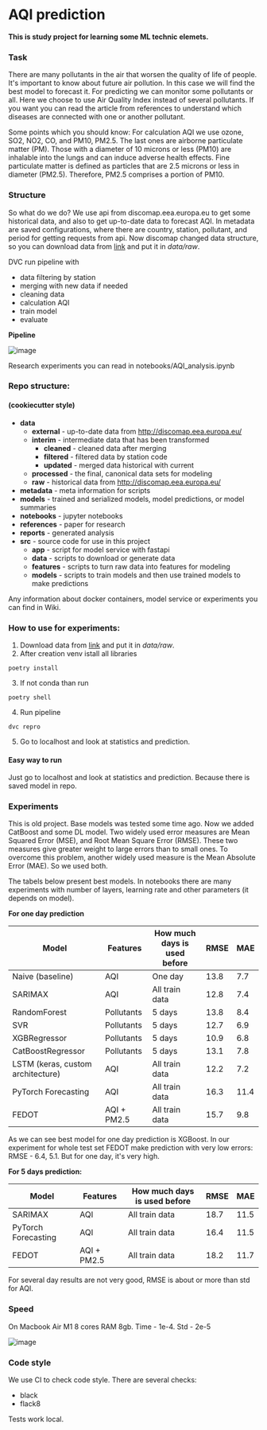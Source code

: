 # AQI prediction

**This is study project for learning some ML technic elemets.**

### Task
There are many pollutants in the air that worsen the quality of life of people. It's important to know about future air pollution. In this case we will find the best model to forecast it. For predicting we can monitor some pollutants or all. Here we choose to use Air Quality Index instead of several pollutants. If you want you can read the article from references to understand which diseases are connected with one or another pollutant.

Some points which you should know:
For calculation AQI we use ozone, SO2, NO2, CO, and PM10, PM2.5. The last ones are airborne particulate matter (PM). Those with a diameter of 10 microns or less (PM10) are inhalable into the lungs and can induce adverse health effects. Fine particulate matter is defined as particles that are 2.5 microns or less in diameter (PM2.5). Therefore, PM2.5 comprises a portion of PM10.

### Structure

So what do we do? We use api from discomap.eea.europa.eu to get some historical data, and also to get up-to-date data to forecast AQI. 
In metadata are saved configurations, where there are country, station, pollutant, and period for getting requests from api. 
Now discomap changed data structure, so you can download data from [link](https://drive.google.com/file/d/1wszz5UflHTDC9qGI7CdD5DGPFTmd1E9a/view?usp=share_link) and put it in *data/raw*.

DVC run pipeline with 
- data filtering by station
- merging with new data if needed
- cleaning data
- calculation AQI
- train model
- evaluate

**Pipeline**

![image](https://user-images.githubusercontent.com/43779450/201072233-0176f5fa-ddd3-4d5c-9b78-c5256bb8e6fb.png)


Research experiments you can read in notebooks/AQI_analysis.ipynb

### Repo structure:
#### (cookiecutter style)
- **data**
   - **external**    - up-to-date data from http://discomap.eea.europa.eu/
   - **interim**     - intermediate data that has been transformed
     - **cleaned**   - cleaned data after merging
     - **filtered**  - filtered data by station code
     - **updated**   - merged data historical with current
   - **processed**   - the final, canonical data sets for modeling
   - **raw**         - historical data from http://discomap.eea.europa.eu/  
- **metadata**   - meta information for scripts
- **models**     - trained and serialized models, model predictions, or model summaries
- **notebooks**  - jupyter notebooks
- **references** - paper for research
- **reports**    - generated analysis
- **src**        - source code for use in this project
  - **app** - script for model service with fastapi
  - **data**     - scripts to download or generate data
  - **features** - scripts to turn raw data into features for modeling
  - **models**   - scripts to train models and then use trained models to make predictions

Any information about docker containers, model service or experiments you can find in Wiki.

### How to use for experiments:
1. Download data from [link](https://drive.google.com/file/d/1wszz5UflHTDC9qGI7CdD5DGPFTmd1E9a/view?usp=share_link) and put it in *data/raw*.
2. After creation venv istall all libraries
```commandline
poetry install
```
3. If not conda than run
```commandline
poetry shell
```
4. Run pipeline
```commandline
dvc repro
```
5. Go to localhost and look at statistics and prediction.

#### Easy way to run
Just go to localhost and look at statistics and prediction. Because there is saved model in repo.


### Experiments
This is old project. Base models was tested some time ago.  Now we added CatBoost and some DL model.
Two widely used error measures are Mean Squared Error (MSE), and Root Mean Square Error (RMSE). These two measures give greater weight to large errors than to small ones. To overcome this problem, another widely used measure is the Mean Absolute Error (MAE). So we used both. 

The tabels below present best models. In notebooks there are many experiments with number of layers, learning rate and other parameters (it depends on model). 

**For one day prediction**

| Model | Features | How much days is used before | RMSE | MAE |
|-------|----------|------------------------------|------|-----|
|Naive (baseline)| AQI | One day| 13.8 | 7.7 |
| SARIMAX | AQI | All train data | 12.8 | 7.4 |
| RandomForest | Pollutants|  5 days | 13.8 | 8.4 |
| SVR | Pollutants | 5 days | 12.7 | 6.9 |
| XGBRegressor | Pollutants | 5 days | 10.9 | 6.8 |
| CatBoostRegressor | Pollutants | 5 days | 13.1 | 7.8 |
| LSTM (keras, custom architecture) | AQI | All train data | 12.2 | 7.2 |
| PyTorch Forecasting | AQI | All train data | 16.3 | 11.4 |
| FEDOT | AQI + PM2.5 | All train data | 15.7 | 9.8 |

As we can see best model for one day prediction is XGBoost. 
In our experiment for whole test set FEDOT make prediction with very low errors: RMSE - 6.4, 5.1. But for one day, it's very high.

**For 5 days prediction:**

| Model | Features | How much days is used before | RMSE | MAE |
|-------|----------|------------------------------|------|-----|
| SARIMAX | AQI | All train data | 18.7 | 11.5 |
| PyTorch Forecasting | AQI | All train data | 16.4 | 11.5 |
| FEDOT | AQI + PM2.5 | All train data | 18.2 | 11.7 |

For several day results are not very good, RMSE is about or more than std for AQI.

### Speed
On Macbook Air M1 8 cores RAM 8gb. Time - 1e-4. Std - 2e-5

![image](https://user-images.githubusercontent.com/43779450/201076989-02c1a719-364f-47a8-b974-466e6546dc0a.png)



### Code style
We use CI to check code style. There are several checks:

   * black
   * flack8

Tests work local.
